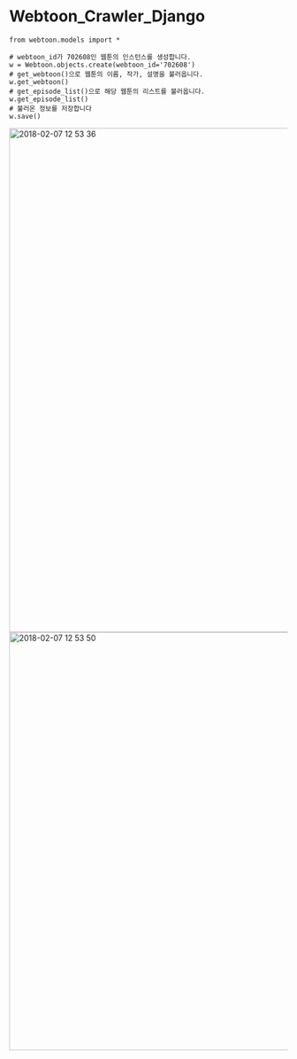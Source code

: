 # Webtoon_Crawler_Django

```
from webtoon.models import *

# webtoon_id가 702608인 웹툰의 인스턴스를 생성합니다.
w = Webtoon.objects.create(webtoon_id='702608')
# get_webtoon()으로 웹툰의 이름, 작가, 설명을 불러옵니다.
w.get_webtoon()
# get_episode_list()으로 해당 웹툰의 리스트를 불러옵니다.
w.get_episode_list()
# 불러온 정보를 저장합니다
w.save()
```

<img width="910" alt="2018-02-07 12 53 36" src="https://user-images.githubusercontent.com/33015649/35869003-75e43ade-0ba1-11e8-802b-46c5af784477.png">
<img width="755" alt="2018-02-07 12 53 50" src="https://user-images.githubusercontent.com/33015649/35869008-77712ba0-0ba1-11e8-9515-9a728e121377.png">
